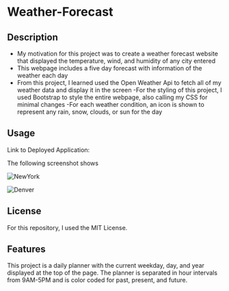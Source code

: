 # Weather-Forecast

## Description

- My motivation for this project was to create a weather forecast website that displayed the temperature, wind, and humidity of any city entered
- This webpage includes a five day forecast with information of the weather each day
- From this project, I learned used the Open Weather Api to fetch all of my weather data and display it in the screen
-For the styling of this project, I used Bootstrap to style the entire webpage, also calling my CSS for minimal changes
-For each weather condition, an icon is shown to represent any rain, snow, clouds, or sun for the day

## Usage

Link to Deployed Application: 

The following screenshot shows 

![NewYork](https://user-images.githubusercontent.com/120453099/218252644-06a4400f-5fb3-41c6-9b86-b46fed5f9cd5.png)

![Denver](https://user-images.githubusercontent.com/120453099/218252668-23b9ab66-da86-4354-a626-d9f87de11f8a.png)

## License

For this repository, I used the MIT License.

## Features

This project is a daily planner with the current weekday, day, and year displayed at the top of the page. The planner is separated in hour intervals from 9AM-5PM and is color coded for past, present, and future. 
